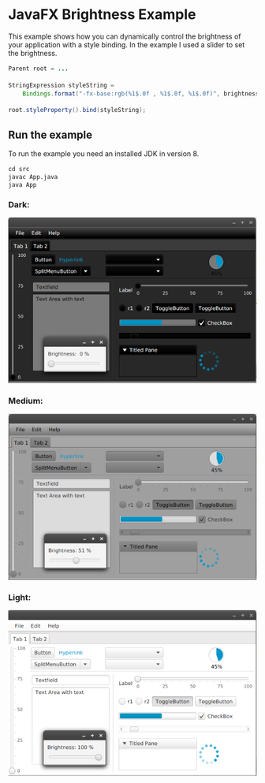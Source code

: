 # JavaFX Brightness Example

This example shows how you can dynamically control the brightness of your application with
a style binding. In the example I used a slider to set the brightness.


```java
Parent root = ...

StringExpression styleString =
    Bindings.format("-fx-base:rgb(%1$.0f , %1$.0f, %1$.0f)", brightness.multiply(2.55));

root.styleProperty().bind(styleString);

```

## Run the example

To run the example you need an installed JDK in version 8.

```
cd src
javac App.java
java App
```


### Dark:

![dark](black.png)

### Medium:

![medium](grey.png)

### Light:

![light](white.png)
